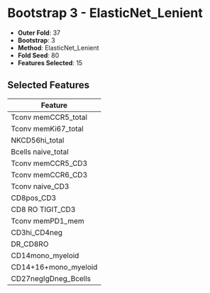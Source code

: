 # Bootstrap 3 - ElasticNet_Lenient

- **Outer Fold**: 37
- **Bootstrap**: 3
- **Method**: ElasticNet_Lenient
- **Fold Seed**: 80
- **Features Selected**: 15

## Selected Features

| Feature |
|---------|
| Tconv memCCR5_total |
| Tconv memKi67_total |
| NKCD56hi_total |
| Bcells naive_total |
| Tconv memCCR5_CD3 |
| Tconv memCCR6_CD3 |
| Tconv naive_CD3 |
| CD8pos_CD3 |
| CD8 RO TIGIT_CD3 |
| Tconv memPD1_mem |
| CD3hi_CD4neg |
| DR_CD8RO |
| CD14mono_myeloid |
| CD14+16+mono_myeloid |
| CD27negIgDneg_Bcells |
